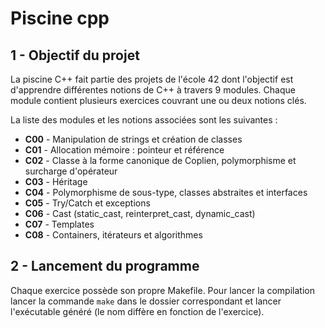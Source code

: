 # Piscine cpp
## 1 - Objectif du projet
La piscine C++ fait partie des projets de l'école 42 dont l'objectif est d'apprendre différentes notions de C++ à travers 9 modules. Chaque module contient plusieurs exercices couvrant une ou deux notions clés.<br/>

La liste des modules et les notions associées sont les suivantes : <br/>
- **C00** - Manipulation de strings et création de classes <br/>
- **C01** - Allocation mémoire : pointeur et référence <br/>
- **C02** - Classe à la forme canonique de Coplien, polymorphisme et surcharge d'opérateur <br/>
- **C03** - Héritage <br/>
- **C04** - Polymorphisme de sous-type, classes abstraites et interfaces <br/>
- **C05** - Try/Catch et exceptions  <br/>
- **C06** - Cast (static_cast, reinterpret_cast, dynamic_cast) <br/>
- **C07** - Templates <br/>
- **C08** - Containers, itérateurs et algorithmes <br/>

## 2 - Lancement du programme
Chaque exercice possède son propre Makefile. Pour lancer la compilation lancer la commande ```make``` dans le dossier correspondant et lancer l'exécutable généré (le nom diffère en fonction de l'exercice).
